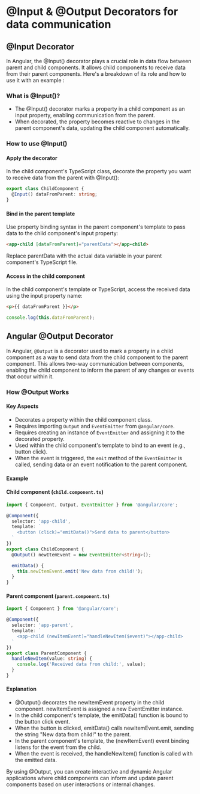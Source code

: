 # @Input & @Output Decorators for data communication

## @Input Decorator

In Angular, the @Input() decorator plays a crucial role in data flow between parent and child components. It allows child components to receive data from their parent components. Here's a breakdown of its role and how to use it with an example :

### What is @Input()?

- The @Input() decorator marks a property in a child component as an input property, enabling communication from the parent.
- When decorated, the property becomes reactive to changes in the parent component's data, updating the child component automatically.

### How to use @Input()

#### Apply the decorator

In the child component's TypeScript class, decorate the property you want to receive data from the parent with @Input():

```ts
export class ChildComponent {
  @Input() dataFromParent: string;
}
```

#### Bind in the parent template

Use property binding syntax in the parent component's template to pass data to the child component's input property:

```html
<app-child [dataFromParent]="parentData"></app-child>
```

Replace parentData with the actual data variable in your parent component's TypeScript file.

#### Access in the child component

In the child component's template or TypeScript, access the received data using the input property name:

```html
<p>{{ dataFromParent }}</p>
```

```ts
console.log(this.dataFromParent);
```

## Angular @Output Decorator

In Angular, `@Output` is a decorator used to mark a property in a child component as a way to send data from the child component to the parent component. This allows two-way communication between components, enabling the child component to inform the parent of any changes or events that occur within it.

### How @Output Works

#### Key Aspects

- Decorates a property within the child component class.
- Requires importing `Output` and `EventEmitter` from `@angular/core`.
- Requires creating an instance of `EventEmitter` and assigning it to the decorated property.
- Used within the child component's template to bind to an event (e.g., button click).
- When the event is triggered, the `emit` method of the `EventEmitter` is called, sending data or an event notification to the parent component.

#### Example

#### Child component (`child.component.ts`)

```ts
import { Component, Output, EventEmitter } from '@angular/core';

@Component({
  selector: 'app-child',
  template: `
    <button (click)="emitData()">Send data to parent</button>
  `
})
export class ChildComponent {
  @Output() newItemEvent = new EventEmitter<string>();

  emitData() {
    this.newItemEvent.emit('New data from child!');
  }
}
```

#### Parent component (`parent.component.ts`)

```ts
import { Component } from '@angular/core';

@Component({
  selector: 'app-parent',
  template: `
    <app-child (newItemEvent)="handleNewItem($event)"></app-child>
  `
})
export class ParentComponent {
  handleNewItem(value: string) {
    console.log('Received data from child:', value);
  }
}
```

#### Explanation

- @Output() decorates the newItemEvent property in the child component.
newItemEvent is assigned a new EventEmitter instance.
- In the child component's template, the emitData() function is bound to the button click event.
- When the button is clicked, emitData() calls newItemEvent.emit, sending the string "New data from child!" to the parent.
- In the parent component's template, the (newItemEvent) event binding listens for the event from the child.
- When the event is received, the handleNewItem() function is called with the emitted data.

By using @Output, you can create interactive and dynamic Angular applications where child components can inform and update parent components based on user interactions or internal changes.
